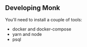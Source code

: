 


## Developing Monk

You'll need to install a couple of tools:

- docker and docker-compose
- yarn and node
- psql

